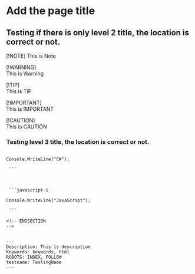 
# Add the page title

## Testing if there is only level 2 title, the location is correct or not.
[!NOTE] 
This is Note

[!WARNING]  
This is Warning 

[!TIP]  
This is TIP 

[!IMPORTANT]  
This is IMPORTANT

[!CAUTION]  
This is CAUTION

### Testing level 3 title, the location is correct or not.


<!-- BEGINSECTION
class="tabbedCodeSnippets" -->

```cs-i

Console.WriteLine("C#");

 ```

 

 ```javascript-i

Console.WriteLine("JavaScript");

 ```

<!-- ENDSECTION
--> 


---
Description: This is description
Keywords: keywords, html
ROBOTS: INDEX, FOLLOW
testname: TestingName
---

